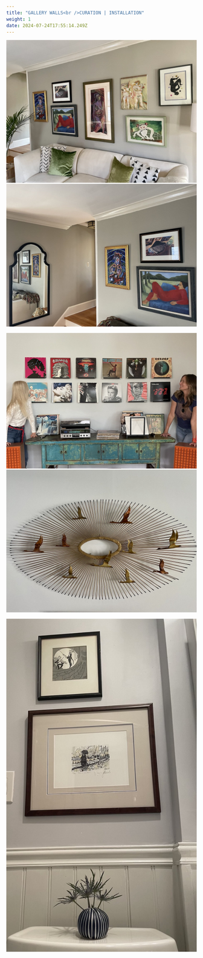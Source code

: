 ```yaml
---
title: "GALLERY WALLS<br />CURATION | INSTALLATION"
weight: 1
date: 2024-07-24T17:55:14.249Z
---
```

![gallerywall](gallerywall.jpg)
![gallerymirror](gallerymirror.jpg)
<br>

![albumwall](albumwall.jpg)
![geese](geese.jpg)
<br>

![theloo](theloo.jpg)
